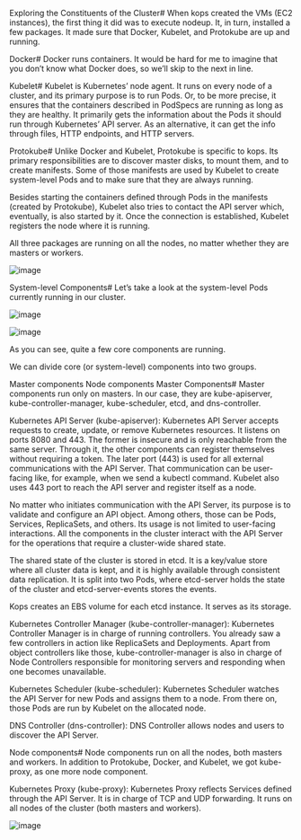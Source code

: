 Exploring the Constituents of the Cluster#
When kops created the VMs (EC2 instances), the first thing it did was to execute nodeup. It, in turn, installed a few packages. It made sure that Docker, Kubelet, and Protokube are up and running.

Docker#
Docker runs containers. It would be hard for me to imagine that you don’t know what Docker does, so we’ll skip to the next in line.

Kubelet#
Kubelet is Kubernetes’ node agent. It runs on every node of a cluster, and its primary purpose is to run Pods. Or, to be more precise, it ensures that the containers described in PodSpecs are running as long as they are healthy. It primarily gets the information about the Pods it should run through Kubernetes’ API server. As an alternative, it can get the info through files, HTTP endpoints, and HTTP servers.

Protokube#
Unlike Docker and Kubelet, Protokube is specific to kops. Its primary responsibilities are to discover master disks, to mount them, and to create manifests. Some of those manifests are used by Kubelet to create system-level Pods and to make sure that they are always running.

Besides starting the containers defined through Pods in the manifests (created by Protokube), Kubelet also tries to contact the API server which, eventually, is also started by it. Once the connection is established, Kubelet registers the node where it is running.

All three packages are running on all the nodes, no matter whether they are masters or workers.

![image](https://user-images.githubusercontent.com/33947539/185220767-db2501af-b064-4929-ae3e-e0892b81bca3.png)

System-level Components#
Let’s take a look at the system-level Pods currently running in our cluster.

![image](https://user-images.githubusercontent.com/33947539/185220917-f18d8b2b-af18-4c34-a7f0-9e78fc6ef737.png)

![image](https://user-images.githubusercontent.com/33947539/185221033-ca0af309-0bf4-4376-9eb2-724419db17d4.png)

As you can see, quite a few core components are running.

We can divide core (or system-level) components into two groups.

Master components
Node components
Master Components#
Master components run only on masters. In our case, they are kube-apiserver, kube-controller-manager, kube-scheduler, etcd, and dns-controller.

Kubernetes API Server (kube-apiserver): Kubernetes API Server accepts requests to create, update, or remove Kubernetes resources. It listens on ports 8080 and 443. The former is insecure and is only reachable from the same server. Through it, the other components can register themselves without requiring a token. The later port (443) is used for all external communications with the API Server. That communication can be user-facing like, for example, when we send a kubectl command. Kubelet also uses 443 port to reach the API server and register itself as a node.

No matter who initiates communication with the API Server, its purpose is to validate and configure an API object. Among others, those can be Pods, Services, ReplicaSets, and others. Its usage is not limited to user-facing interactions. All the components in the cluster interact with the API Server for the operations that require a cluster-wide shared state.

The shared state of the cluster is stored in etcd. It is a key/value store where all cluster data is kept, and it is highly available through consistent data replication. It is split into two Pods, where etcd-server holds the state of the cluster and etcd-server-events stores the events.

Kops creates an EBS volume for each etcd instance. It serves as its storage.

Kubernetes Controller Manager (kube-controller-manager): Kubernetes Controller Manager is in charge of running controllers. You already saw a few controllers in action like ReplicaSets and Deployments. Apart from object controllers like those, kube-controller-manager is also in charge of Node Controllers responsible for monitoring servers and responding when one becomes unavailable.

Kubernetes Scheduler (kube-scheduler): Kubernetes Scheduler watches the API Server for new Pods and assigns them to a node. From there on, those Pods are run by Kubelet on the allocated node.

DNS Controller (dns-controller): DNS Controller allows nodes and users to discover the API Server.

Node components#
Node components run on all the nodes, both masters and workers. In addition to Protokube, Docker, and Kubelet, we got kube-proxy, as one more node component.

Kubernetes Proxy (kube-proxy): Kubernetes Proxy reflects Services defined through the API Server. It is in charge of TCP and UDP forwarding. It runs on all nodes of the cluster (both masters and workers).

![image](https://user-images.githubusercontent.com/33947539/185221217-054dcc3a-fc17-451d-8f0f-a44bd6941c19.png)


